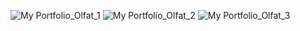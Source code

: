 ![My Portfolio_Olfat_1](https://github.com/PressToCode/DDAP-BOOTSTRAP-2024/assets/137992170/fe4ac8d2-c5e0-40af-8356-13c2e834e9bd)
![My Portfolio_Olfat_2](https://github.com/PressToCode/DDAP-BOOTSTRAP-2024/assets/137992170/df70e779-ad6c-409e-8046-eb04775f4af1)
![My Portfolio_Olfat_3](https://github.com/PressToCode/DDAP-BOOTSTRAP-2024/assets/137992170/1dd5f0e3-efee-4aa7-96c5-507611b59c46)
